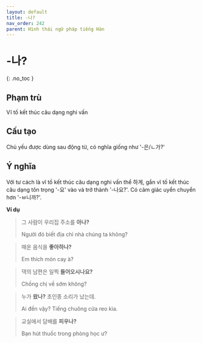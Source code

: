 ```yaml
---
layout: default
title: -나?
nav_order: 242
parent: Hình thái ngữ pháp tiếng Hàn
---
```


# -나?
{: .no_toc }

## Phạm trù

Vĩ tố kết thúc câu dạng nghi vấn

## Cấu tạo

Chủ yếu được dùng sau động từ, có nghĩa giống như '-은/ㄴ가?'

## Ý nghĩa

Với tư cách là vĩ tố kết thúc câu dạng nghi vấn thể 하게, gắn vĩ tố kết thúc câu dạng tôn trọng '-요' vào và trở thành '-나요?'. Có cảm giác uyển chuyển hơn '-ㅂ니까?'.

**Ví dụ**

> 그 사람이 우리집 주소를 **아나?**
>
> Người đó biết địa chỉ nhà chúng ta không?

> 매운 음식을 **좋아하나?**
>
> Em thích món cay à?

> 댁의 남편은 일찍 **들어오시나요?**
>
> Chồng chị về sớm không?

> 누가 **왔나?** 초인종 소리가 났는데.
>
> Ai đến vậy? Tiếng chuông cửa reo kìa.

> 교실에서 담배를 **피우나?**
>
> Bạn hút thuốc trong phòng học ư?